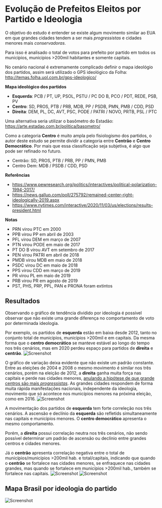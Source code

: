 # Evolução de Prefeitos Eleitos por Partido e Ideologia
O objetivo do estudo é entender se existe algum movimento similar ao EUA em que grandes cidades tendem a ser mais *progressistas* e cidades menores mais *conservadoras*.

Para isso é analisado o total de votos para prefeito por partido em todos os municípios, municípios >200mil habitantes e somente capitais.

No cenário nacional é extremamente complicado definir o mapa ideológio dos partidos, assim será utilizado o GPS ideológico da Folha: http://temas.folha.uol.com.br/gps-ideologico/

**Mapa ideológico dos partidos**

- **Esquerda**: PCB / PT, UP, PSOL, PSTU / PC DO B, PCO / PDT, REDE, PSB, PV
- **Centro**: SD, PROS, PTB / PRB, MDB, PP / PSDB, PMN, PMB / CDD, PSD
- **Direita**: DEM, PL, DC, AVT, PSC, PODE / PATRI / NOVO, PRTB, PSL / PTC

Uma alternativa seria utilizar o basômetro do Estadão: https://arte.estadao.com.br/politica/basometro/

Como a categoria **Centro** é muito ampla pelo fisiologismo dos partidos, o autor deste estudo se permite dividir a categoria entre **Centrão** e **Centro Democrático**. Por mais que essa classificação seja subjetiva, é algo que pode ser refinado no futuro.

- Centrão: SD, PROS, PTB / PRB, PP / PMN, PMB
- Centro Dem: MDB / PSDB / CDD, PSD

**Referências**

- https://www.pewresearch.org/politics/interactives/political-polarization-1994-2017/
- https://news.gallup.com/poll/275792/remained-center-right-ideologically-2019.aspx
- https://www.nytimes.com/interactive/2020/11/03/us/elections/results-president.html

**Notas**

- PRN virou PTC em 2000
- PPB virou PP em abril de 2003
- PFL virou DEM em março de 2007
- PTN virou PODE em maio de 2017
- PT DO B virou AVT em setembro de 2017
- PEN virou PATRI em abril de 2018
- PMDB virou MDB em maio de 2018
- PSDC virou DC em maio de 2018
- PPS virou CDD em março de 2019
- PR virou PL em maio de 2019
- PRB virou PR em agosto de 2019
- PST, PHS, PRP, PPL, PAN e PRONA foram extintos

## Resultados
Observando o gráfico de tendência dividido por ideologia é possível observar que não existe uma grande diferença no comportamento de voto por determinada ideologia.

Por exemplo, os partidos de **esquerda** estão em baixa desde 2012, tanto no conjunto total de municípios, municípios >200mil e em capitais. Da mesma forma que o **centro democrático** se manteve estável ao longo do tempo nos três cenários, mas em 2020 perdeu espaço para partidos de **direita** e **centrão**.
![Screenshot](output/prefeitos_consolidado_agg.png)

O gráfico de variação deixa evidente que não existe um padrão constante. Entre as eleições de 2004 e 2008 o mesmo movimento é similar nos três cenários, porém na eleição de 2012, a **direita** ganha muita força nas capitais e perde nas cidades menores, <ins>anulando a hipótese de que grande centros são mais *progressistas*</ins>. As grandes cidades respondem de forma muita rápida manifestações nacionais, independente da ideologia, movimento que só acontece nos municípios menores na próxima eleição, como em 2016.
![Screenshot](output/prefeitos_consolidado_agg_var.png)

A movimentação dos partidos de **esquerda** tem forte correleção nos três cenários. A ascensão e declínio da **esquerda** são refletids simultaneamente nas capitais e municípios menores. O **centro democrático** apresenta o mesmo comportamento.

Porém, a **direita** possui correlação neutra nos três cenários, não sendo possível determinar um padrão de ascensão ou declínio entre grandes centros e cidades menores.

Já o **centrão** apresenta correlação negativa entre o total de municípios/municípios >200mil hab. e total/capitais, indicando que quando o **centrão** se fortalece nas cidades menores, se enfraquece nas cidades grandes, mas quando se fortalece em municípios >200mil hab., também se fortalece nas capitais.
![Screenshot](output/correl.png)
![Screenshot](output/pairplot.png)

## Mapa Brasil por ideologia do partido
![Screenshot](output/brasil_2020.png)
